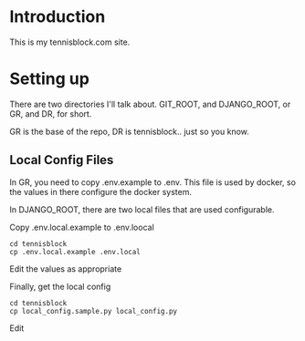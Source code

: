 # Introduction

This is my tennisblock.com site.

# Setting up

There are two directories I'll talk about. GIT_ROOT, and DJANGO_ROOT, or GR, and DR, for short.

GR is the base of the repo, DR is tennisblock.. just so you know.


## Local Config Files

In GR, you need to copy .env.example to .env.
This file is used by docker, so the values in there configure the docker system.

In DJANGO_ROOT, there are two local files that are used configurable.

Copy .env.local.example to .env.loocal

	cd tennisblock
	cp .env.local.example .env.local

Edit the values as appropriate

Finally, get the local config

	cd tennisblock
	cp local_config.sample.py local_config.py

Edit




